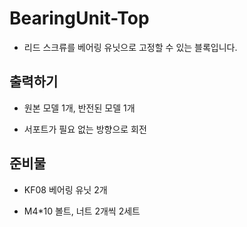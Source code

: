 # BearingUnit-Top

- 리드 스크류를 베어링 유닛으로 고정할 수 있는 블록입니다.

## 출력하기

+ 원본 모델 1개, 반전된 모델 1개

+ 서포트가 필요 없는 방향으로 회전

## 준비물

+ KF08 베어링 유닛 2개

+ M4*10 볼트, 너트 2개씩 2세트
